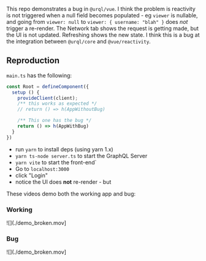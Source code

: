 This repo demonstrates a bug in `@urql/vue`. I think the problem is reactivity is not triggered when a null field becomes populated - eg `viewer` is nullable, and going from `viewer: null` to `viewer: { username: "blah" }` does *not* trigger a re-render. The Network tab shows the request is getting made, but the UI is not updated. Refreshing shows the new state. I think this is a bug at the integration between `@urql/core` and `@vue/reactivity`.

## Reproduction

`main.ts` has the following:

```ts
const Root = defineComponent({
  setup () {
    provideClient(client);
    /** this works as expected */
    // return () => h(AppWithoutBug)

    /** This one has the bug */
    return () => h(AppWithBug)
  }
})
```

- run `yarn` to install deps (using yarn 1.x)
- `yarn ts-node server.ts` to start the GraphQL Server
- `yarn vite` to start the front-end`
- Go to `localhost:3000` 
- click "Login"
- notice the UI does **not** re-render - but 

These videos demo both the working app and bug:

### Working 

![](./demo_broken.mov]

### Bug

![](./demo_broken.mov]
